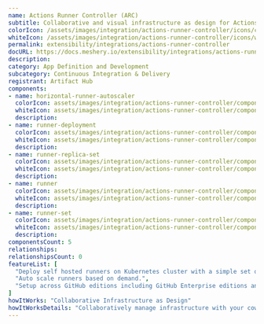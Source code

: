 ```yaml
---
name: Actions Runner Controller (ARC)
subtitle: Collaborative and visual infrastructure as design for Actions Runner Controller (ARC)
colorIcon: /assets/images/integration/actions-runner-controller/icons/color/actions-runner-controller-color.svg
whiteIcon: /assets/images/integration/actions-runner-controller/icons/white/actions-runner-controller-white.svg
permalink: extensibility/integrations/actions-runner-controller
docURL: https://docs.meshery.io/extensibility/integrations/actions-runner-controller
description: 
category: App Definition and Development
subcategory: Continuous Integration & Delivery
registrant: Artifact Hub
components: 
- name: horizontal-runner-autoscaler
  colorIcon: assets/images/integration/actions-runner-controller/components/horizontal-runner-autoscaler/icons/color/horizontal-runner-autoscaler-color.svg
  whiteIcon: assets/images/integration/actions-runner-controller/components/horizontal-runner-autoscaler/icons/white/horizontal-runner-autoscaler-white.svg
  description: 
- name: runner-deployment
  colorIcon: assets/images/integration/actions-runner-controller/components/runner-deployment/icons/color/runner-deployment-color.svg
  whiteIcon: assets/images/integration/actions-runner-controller/components/runner-deployment/icons/white/runner-deployment-white.svg
  description: 
- name: runner-replica-set
  colorIcon: assets/images/integration/actions-runner-controller/components/runner-replica-set/icons/color/runner-replica-set-color.svg
  whiteIcon: assets/images/integration/actions-runner-controller/components/runner-replica-set/icons/white/runner-replica-set-white.svg
  description: 
- name: runner
  colorIcon: assets/images/integration/actions-runner-controller/components/runner/icons/color/runner-color.svg
  whiteIcon: assets/images/integration/actions-runner-controller/components/runner/icons/white/runner-white.svg
  description: 
- name: runner-set
  colorIcon: assets/images/integration/actions-runner-controller/components/runner-set/icons/color/runner-set-color.svg
  whiteIcon: assets/images/integration/actions-runner-controller/components/runner-set/icons/white/runner-set-white.svg
  description: 
componentsCount: 5
relationships: 
relationshipsCount: 0
featureList: [
  "Deploy self hosted runners on Kubernetes cluster with a simple set of commands.",
  "Auto scale runners based on demand.",
  "Setup across GitHub editions including GitHub Enterprise editions and GitHub Enterprise Cloud."
]
howItWorks: "Collaborative Infrastructure as Design"
howItWorksDetails: "Collaboratively manage infrastructure with your coworkers synchronously sharing the same designs."
---
```

